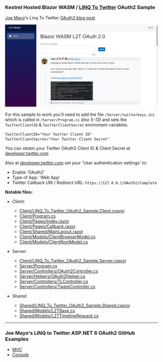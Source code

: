 ### Kestrel Hosted Blazor WASM / [LINQ To Twitter](https://github.com/JoeMayo/LinqToTwitter) OAuth2 Sample ###

[Joe Mayo](https://github.com/JoeMayo)'s Linq To Twitter [OAuth2 blog post](https://joemayo.medium.com/using-oauth-2-0-with-linq-to-twitter-eac6d9035084)

![Screenshot](img/lt2oauth2a.png)

For this sample to work you'll need to add the file `/Server/twitterkeys.ini` which is called in `/Server/Program.cs` *(line 5-13)* and sets the `TwitterClientID` & `TwitterClientSecret` enviroment variables.

    TwitterClientID="Your Twitter Client ID"
    TwitterClientSecret="Your Twitter Client Secret"

You can obtain your Twitter OAuth2 Client ID & Client Secret at [developer.twitter.com](https://developer.twitter.com/)

Also at [developer.twitter.com](https://developer.twitter.com/) set your 'User authentication settings' to:

 * Enable 'OAuth2'
 * Type of App: 'Web App'
 * Twitter Callback URI / Redirect URL: `https://127.0.0.1/OAuth2/Complete`

**Notable files:**

  * Client:
    * [Client/LINQ_To_Twitter_OAuth2_Sample.Client.csproj](LINQ_To_Twitter_OAuth2_Sample/Client/LINQ_To_Twitter_OAuth2_Sample.Client.csproj)
    * [Client/Program.cs](LINQ_To_Twitter_OAuth2_Sample/Client/Program.cs)
    * [Client/Pages/Index.razor](LINQ_To_Twitter_OAuth2_Sample/Client/Pages/Index.razor)
    * [Client/Pages/Callback.razor](LINQ_To_Twitter_OAuth2_Sample/Client/Pages/Callback.razor)
    * [Client/Shared/MainLayout.razor](LINQ_To_Twitter_OAuth2_Sample/Client/Shared/MainLayout.razor)
    * [Client/Models/ClientBrowserModel.cs](LINQ_To_Twitter_OAuth2_Sample/Client/Models/ClientBrowserModel.cs)
    * [Client/Models/ClientRootModel.cs](LINQ_To_Twitter_OAuth2_Sample/Client/Models/ClientRootModel.cs)

  * Server:
    * [Client/LINQ_To_Twitter_OAuth2_Sample.Server.csproj](LINQ_To_Twitter_OAuth2_Sample/Server/LINQ_To_Twitter_OAuth2_Sample.Server.csproj)
    * [Server/Program.cs](LINQ_To_Twitter_OAuth2_Sample/Server/Program.cs)
    * [Server/Controllers/OAuth2Controller.cs](LINQ_To_Twitter_OAuth2_Sample/Server/Controllers/OAuth2Controller.cs)
    * [Server/Helpers/OAuth2Helper.cs](LINQ_To_Twitter_OAuth2_Sample/Server/Helpers/OAuth2Helper.cs)
    * [Server/Controllers/TLController.cs](LINQ_To_Twitter_OAuth2_Sample/Server/Controllers/TLController.cs)
    * [Server/Controllers/TweetController.cs](LINQ_To_Twitter_OAuth2_Sample/Server/Controllers/TweetController.cs)
	
  * Shared
    * [Shared/LINQ_To_Twitter_OAuth2_Sample.Shared.csproj](LINQ_To_Twitter_OAuth2_Sample/Shared/LINQ_To_Twitter_OAuth2_Sample.Shared.csproj)
    * [Shared/Models/L2TBase.cs](LINQ_To_Twitter_OAuth2_Sample/Shared/Models/L2TBase.cs)
    * [Shared/Models/L2TTimelineRequest.cs](LINQ_To_Twitter_OAuth2_Sample/Shared/Models/L2TTimelineRequest.cs)
	
---

### Joe Mayo's LINQ to Twitter ASP.NET 6 OAuth2 GitHub Examples ###

 * [MVC](https://github.com/JoeMayo/LinqToTwitter/tree/main/Samples/LinqToTwitter6/ASP.NET/LinqToTwitter.MVC.CSharp)
 * [Console](https://github.com/JoeMayo/LinqToTwitter/tree/main/Samples/LinqToTwitter6/Console/ConsoleDemo.CSharp)
